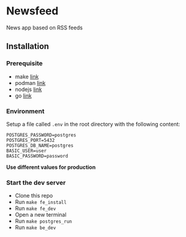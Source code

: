 # Newsfeed

News app based on RSS feeds

## Installation

### Prerequisite

- make [link](https://github.com/wkusnierczyk/make)
- podman [link](https://github.com/containers/podman)
- nodejs [link](https://github.com/nodejs/node)
- go [link](https://github.com/golang/go)

### Environment

Setup a file called `.env` in the root directory with the following content:

```
POSTGRES_PASSWORD=postgres
POSTGRES_PORT=5432
POSTGRES_DB_NAME=postgres
BASIC_USER=user
BASIC_PASSWORD=password
```

**Use different values for production**

### Start the dev server

- Clone this repo
- Run `make fe_install`
- Run `make fe_dev`
- Open a new terminal
- Run `make postgres_run`
- Run `make be_dev`
